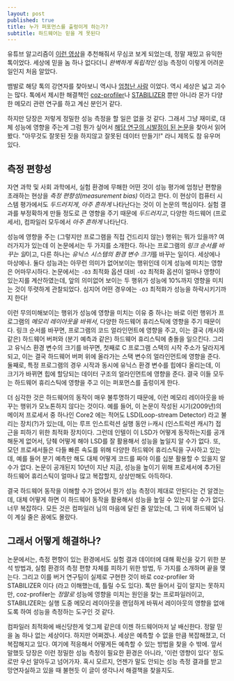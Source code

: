 ```yaml
---
layout: post
published: true
title: 누가 퍼포먼스를 출렁이게 하는가?
subtitle: 하드웨어는 믿을 게 못된다
---
```


 유튜브 알고리즘이 [이런
 영상](https://www.youtube.com/watch?v=r-TLSBdHe1A)을 추천해줘서
 무심코 보게 되었는데, 정말 재밌고 유익한 톡이었다. 세상에 믿을 놈
 하나 없다더니 *완벽하게 독립적인* 성능 측정이 이렇게 어려운 일인지
 처음 알았다.

 뱀발로 해당 톡의 강연자를 찾아보니 역시나 [엄청난
 사람](https://emeryberger.com/) 이었다. 역시 세상은 넓고 괴수는
 많다. 톡에서 제시한 해결책인
 [coz-profiler](https://github.com/plasma-umass/coz/)나
 [STABILIZER](https://github.com/ccurtsinger/stabilizer) 뿐만 아니라
 몬가 다양한 메모리 관련 연구를 하고 계신 분인거 같다.

 하지만 당장은 저렇게 정밀한 성능 측정을 할 일은 없을 것 같다. 그래서
 그냥 재미로, 대체 성능에 영향을 주는게 그럼 뭔가 싶어서 [해당 연구의
 시발점이 된 논문](https://dl.acm.org/citation.cfm?id=1508275)을
 찾아서 읽어봤다. "아무것도 잘못된 짓을 하지않고 잘못된 데이터
 만들기!" 라니 제목도 참 유우머 있다.

## 측정 편향성
 자연 과학 및 사회 과학에서, 실험 환경에 무해한 어떤 것이 성능 평가에
 엄청난 편향을 초래하는 현상을 *측정 편향성(measurement bias)* 이라고
 한다. 이 현상이 컴퓨터 시스템 평가에서도 *두드러지게*, *아주 흔하게*
 나타난다는 것이 이 논문의 핵심이다. 실험 결과를 부정확하게 만들
 정도로 큰 영향을 주기 때문에 *두드러지고*, 다양한 하드웨어
 (프로세서), 컴파일러 모두에서 *아주 흔하게* 나타난다.

 성능에 영향을 주는 (그렇지만 프로그램을 직접 건드리지 않는) 행위는
 뭐가 있을까?  여러가지가 있는데 이 논문에서는 두 가지를
 소개한다. 하나는 프로그램의 *링크 순서를 바꾸는 일*이고, 다른 하나는
 *유닉스 시스템의 환경 변수 크기*를 바꾸는 일이다. 세상에나
 마상에나. 둘다 성능과는 아무런 의미가 없어보이는 행위인데 이게 성능에
 미치는 영향은 어마무시하다. 논문에서는 `-O3` 최적화 옵션 대비 `-O2`
 최적화 옵션이 얼마나 영향이 있는지를 계산하였는데, 앞의 의미없어
 보이는 두 행위가 성능에 10%까지 영향을 미치는 것이 뚜렷하게
 관찰되었다. 심지어 어떤 경우에는 `-O3` 최적화가 성능을 하락시키기까지
 한다!

 이런 무의미해보이는 행위가 성능에 영향을 미치는 이유 중 하나는 바로
 이런 행위가 프로그램의 *메모리 레이아웃을 바꿔서*, 다양한 하드웨어
 휴리스틱에 영향을 주기 때문이다. 링크 순서를 바꾸면, 프로그램의 코드
 얼라인먼트에 영향을 주고, 이는 결국 (캐시와 같은) 하드웨어 버퍼와
 (분기 예측과 같은) 하드웨어 휴리스틱에 충돌을 일으킨다. 그리고 유닉스
 환경 변수의 크기를 바꾸면, 첫째로 C 프로그램 스택의 시작 주소가
 달라지게 되고, 이는 결국 하드웨어 버퍼 위에 올라가는 스택 변수의
 얼라인먼트에 영향을 준다. 둘째로, 특정 프로그램의 경우 시작과 동시에
 유닉스 환경 변수를 힙에다 올리는데, 이 크기가 바뀌면 힙에 할당되는
 데이터 구조의 얼라인먼트에 영향을 준다. 결국 이들 모두는 하드웨어
 휴리스틱에 영향을 주고 이는 퍼포먼스를 출렁이게 한다.

 더 심각한 것은 하드웨어의 동작이 매우 불투명하기 때문에, 이런 메모리
 레이아웃을 바꾸는 행위가 모노톤하지 않다는 것이다. 예를 들어, 이
 논문이 작성된 시기(2009년)의 메이저 프로세서 중 하나인 Core2 에는
 적어도 LSD(Loop-stream Detector) 라고 불리는 장치(?)가 있는데, 이는
 루프 인스트럭션 실행 동안 i-캐시 (인스트럭션 캐시?) 접근을 피하기
 위한 최적화 장치이다. 그런데 인텔이 이 LSD가 어떻게 동작하는지를
 공개해둔게 없어서, 당췌 어떻게 해야 LSD를 잘 활용해서 성능을 높일지
 알 수가 없다. 또, 모던 프로세서들은 다들 빠른 속도를 위해 다양한
 하드웨어 휴리스틱을 구사하고 있는데, 예를 들어 분기 예측만 해도 대체
 어떻게 코드를 짜야 이를 십분 활용할 수 있을지 알 수가 없다. 논문이
 공개된지 10년이 지난 지금, 성능을 높이기 위해 프로세서에 추가된
 하드웨어 휴리스틱이 얼마나 많고 복잡할지, 상상만해도 아득하다.

 결국 하드웨어 동작을 이해할 수가 없어서 뭔가 성능 측정이 제대로
 안된다는 건 알겠는데, 대체 어떻게 하면 이 하드웨어 동작을 활용해서
 성능을 높일 수 있는지 알 수가 없다. 너무 복잡하다. 모든 것은 컴파일러
 님의 마음에 달린 줄 알았는데, 그 위에 하드웨어 님이 계실 줄은 꿈에도
 몰랐다.

## 그래서 어떻게 해결하나?
 논문에서는, 측정 편향이 있는 환경에서도 실험 결과 데이터에 대해
 확신을 갖기 위한 분석 방법과, 실험 환경의 측정 편향 자체를 피하기
 위한 방법, 두 가지를 소개하며 끝을 맺는다. 그리고 이를 버거 연구팀이
 실제로 구현한 것이 바로 coz-profiler 와 STABILIZER 이다 (라고
 이해했는데, 틀릴 수도 있다). 톡만 들어서 깊이 알지는 못하지만,
 coz-profiler는 *정말로* 성능에 영향을 미치는 원인을 찾는
 프로파일러이고, STABILIZER는 실행 도중 메모리 레이아웃을 랜덤하게
 바꿔서 레이아웃의 영향을 없애도록 하여 성능을 측정하는 도구인 것
 같다.

 컴파일러 최적화에 배신당한게 엊그제 같은데 이젠 하드웨어마저 날
 배신한다. 정말 믿을 놈 하나 없는 세상이다. 하지만 어쩌겠나. 세상은
 예측할 수 없을 만큼 복잡해졌고, 더 복잡해지고 있다. 여기에 적응해서
 어떻게든 예측할 수 있는 방법을 찾을 수 밖에. 앞서 말했듯 당장은 이런
 정밀한 성능 측정이 필요한 환경은 아니라, '이런 영향이 있다' 정도로만
 우선 알아두고 넘어가자. 혹시 모르지, 언젠가 말도 안되는 성능 측정
 결과를 받고 망연자실하고 있을 때 불현듯 이 글이 생각나서 해결책을
 찾을지도.
